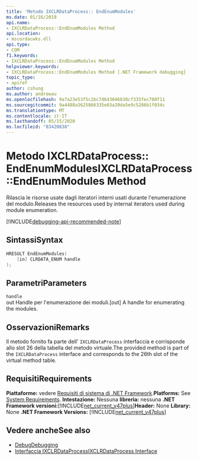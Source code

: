 ```yaml
---
title: 'Metodo IXCLRDataProcess:: EndEnumModules'
ms.date: 01/16/2019
api.name:
- IXCLRDataProcess::EndEnumModules Method
api.location:
- mscordacwks.dll
api.type:
- COM
f1.keywords:
- IXCLRDataProcess::EndEnumModules Method
helpviewer.keywords:
- IXCLRDataProcess::EndEnumModules Method [.NET Framework debugging]
topic_type:
- apiref
author: cshung
ms.author: andrewau
ms.openlocfilehash: 9a7a23e53f5c2bc7d643046830cf335fec780f11
ms.sourcegitcommit: 9a4488a3625866335e83a20da5e9c5286b1f034c
ms.translationtype: MT
ms.contentlocale: it-IT
ms.lasthandoff: 05/15/2020
ms.locfileid: "83420838"
---
```

# <a name="ixclrdataprocessendenummodules-method"></a><span data-ttu-id="3940d-102">Metodo IXCLRDataProcess:: EndEnumModules</span><span class="sxs-lookup"><span data-stu-id="3940d-102">IXCLRDataProcess::EndEnumModules Method</span></span>

<span data-ttu-id="3940d-103">Rilascia le risorse usate dagli iteratori interni usati durante l'enumerazione del modulo.</span><span class="sxs-lookup"><span data-stu-id="3940d-103">Releases the resources used by internal iterators used during module enumeration.</span></span>

[!INCLUDE[debugging-api-recommended-note](../../../../includes/debugging-api-recommended-note.md)]

## <a name="syntax"></a><span data-ttu-id="3940d-104">Sintassi</span><span class="sxs-lookup"><span data-stu-id="3940d-104">Syntax</span></span>

```cpp
HRESULT EndEnumModules(
    [in] CLRDATA_ENUM handle
);
```

## <a name="parameters"></a><span data-ttu-id="3940d-105">Parametri</span><span class="sxs-lookup"><span data-stu-id="3940d-105">Parameters</span></span>

`handle`\
<span data-ttu-id="3940d-106">out Handle per l'enumerazione dei moduli.</span><span class="sxs-lookup"><span data-stu-id="3940d-106">[out] A handle for enumerating the modules.</span></span>

## <a name="remarks"></a><span data-ttu-id="3940d-107">Osservazioni</span><span class="sxs-lookup"><span data-stu-id="3940d-107">Remarks</span></span>

<span data-ttu-id="3940d-108">Il metodo fornito fa parte dell' `IXCLRDataProcess` interfaccia e corrisponde allo slot 26 della tabella del metodo virtuale.</span><span class="sxs-lookup"><span data-stu-id="3940d-108">The provided method is part of the `IXCLRDataProcess` interface and corresponds to the 26th slot of the virtual method table.</span></span>

## <a name="requirements"></a><span data-ttu-id="3940d-109">Requisiti</span><span class="sxs-lookup"><span data-stu-id="3940d-109">Requirements</span></span>

<span data-ttu-id="3940d-110">**Piattaforme:** vedere [Requisiti di sistema di .NET Framework](../../get-started/system-requirements.md).</span><span class="sxs-lookup"><span data-stu-id="3940d-110">**Platforms:** See [System Requirements](../../get-started/system-requirements.md).</span></span>
<span data-ttu-id="3940d-111">**Intestazione:** Nessuna **libreria:** nessuna **.NET Framework versioni:**[!INCLUDE[net_current_v47plus](../../../../includes/net-current-v47plus.md)]</span><span class="sxs-lookup"><span data-stu-id="3940d-111">**Header:** None **Library:** None **.NET Framework Versions:** [!INCLUDE[net_current_v47plus](../../../../includes/net-current-v47plus.md)]</span></span>

## <a name="see-also"></a><span data-ttu-id="3940d-112">Vedere anche</span><span class="sxs-lookup"><span data-stu-id="3940d-112">See also</span></span>

- [<span data-ttu-id="3940d-113">Debug</span><span class="sxs-lookup"><span data-stu-id="3940d-113">Debugging</span></span>](index.md)
- [<span data-ttu-id="3940d-114">Interfaccia IXCLRDataProcess</span><span class="sxs-lookup"><span data-stu-id="3940d-114">IXCLRDataProcess Interface</span></span>](ixclrdataprocess-interface.md)
